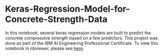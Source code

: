 # Keras-Regression-Model-for-Concrete-Strength-Data
In this notebook, several keras regression models are built to predict the concrete compressive strength based on a few predictors. This project was done as part of the IBM AI Engineering Professional Certificate. To view this notebook in nbviewer, please see [here](https://nbviewer.org/github/ducvktran/Keras-Regression-Model-for-Concrete-Strength-Data/blob/main/Keras_Regression_Model_for_Concrete_Strength_Data.ipynb).
